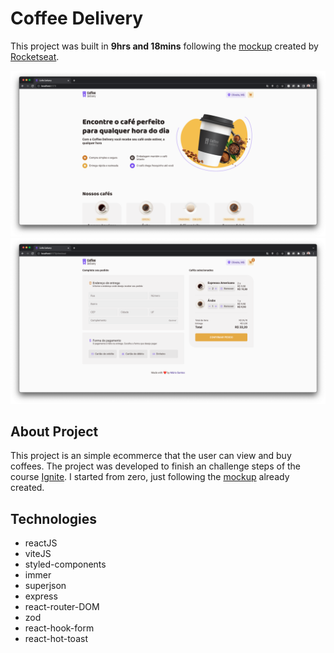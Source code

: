 # Coffee Delivery

This project was built in **9hrs and 18mins** following the <a href="https://www.figma.com/file/5yT9ZzZmRQRS4yivGGB3pl/Coffee-Delivery/duplicate">mockup</a> created by <a href="https://github.com/rocketseat">Rocketseat</a>.

<img src="./home.png" with="1280"></img>
<img src="./cart.png" with="1280"></img>

## About Project

This project is an simple ecommerce that the user can view and buy coffees.
The project was developed to finish an challenge steps of the course <a href="https://www.rocketseat.com.br/ignite">Ignite</a>. I started from zero, just following the <a href="https://www.figma.com/file/5yT9ZzZmRQRS4yivGGB3pl/Coffee-Delivery/duplicate">mockup</a> already created.

## Technologies

- reactJS
- viteJS
- styled-components
- immer
- superjson
- express
- react-router-DOM
- zod
- react-hook-form
- react-hot-toast
